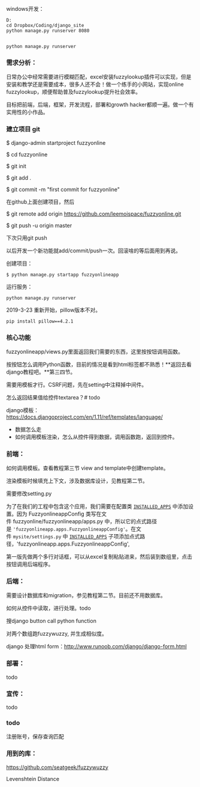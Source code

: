windows开发：

```
D:
cd Dropbox/Coding/django_site
python manage.py runserver 8080


python manage.py runserver
```

### 需求分析：

日常办公中经常需要进行模糊匹配，excel安装fuzzylookup插件可以实现，但是安装和教学还是需要成本，很多人还不会！做一个练手的小网站，实现online fuzzylookup，顺便帮助普及fuzzylookup提升社会效率。

目标把前端，后端，框架，开发流程，部署和growth hacker都顺一遍。做一个有实用性的小作品。

### 建立项目 git



$ django-admin startproject fuzzyonline

$ cd fuzzyonline

$ git init

$ git add .

$ git commit -m "first commit for fuzzyonline"

在github上面创建项目，然后

$ git remote add origin https://github.com/leemoispace/fuzzyonline.git

$ git push -u origin master

下次只用git push

以后开发一个新功能就add/commit/push一次。回滚啥的等后面用到再说。



创建项目：

```
$ python manage.py startapp fuzzyonlineapp
```

运行服务：

```
python manage.py runserver
```

2019-3-23 重新开始，pillow版本不对。

```
pip install pillow==4.2.1
```



### 核心功能

fuzzyonlineapp/views.py里面返回我们需要的东西，这里按按钮调用函数。

按按钮怎么调用Python函数，目前的情况是看到html标签都不熟悉！**返回去看django教程吧。**第三四节。

需要用模板才行。CSRF问题，先在setting中注释掉中间件。

怎么返回结果值给控件textarea？# todo

django模板：https://docs.djangoproject.com/en/1.11/ref/templates/language/



* 数据怎么走
* 如何调用模板渲染，怎么从控件得到数据，调用函数跑，返回到控件。



### 前端：

如何调用模板。查看教程第三节 view and template中创建template。

渲染模板时候填充上下文，涉及数据库设计，见教程第二节。

需要修改setting.py

为了在我们的工程中包含这个应用，我们需要在配置类 [`INSTALLED_APPS`](../ref/settings.html#std:setting-INSTALLED_APPS) 中添加设置。因为 FuzzyonlineappConfig 类写在文件 fuzzyonline/fuzzyonlineapp/apps.py 中，所以它的点式路径是 `'fuzzyonlineapp.apps.FuzzyonlineappConfig'`。在文件 `mysite/settings.py` 中 [`INSTALLED_APPS`](../ref/settings.html#std:setting-INSTALLED_APPS) 子项添加点式路径，'fuzzyonlineapp.apps.FuzzyonlineappConfig',

第一版先做两个多行对话框，可以从excel复制粘贴进来，然后装到数组里，点击按钮调用后端程序。

### 后端：

需要设计数据库和migration，参见教程第二节。目前还不用数据库。

如何从控件中读取，进行处理。todo



搜django button call python function

对两个数组跑fuzzywuzzy, 并生成相似度。

django 处理html form：http://www.runoob.com/django/django-form.html

### 部署：

todo

### 宣传：

todo

### todo

注册账号，保存查询匹配

### 用到的库：

https://github.com/seatgeek/fuzzywuzzy

Levenshtein Distance